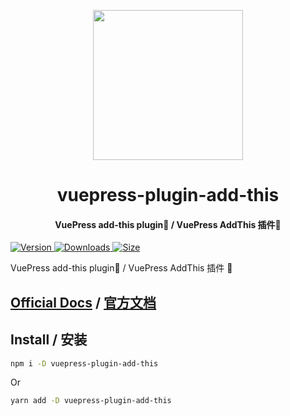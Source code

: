 <!-- markdownlint-disable -->
<p align="center">
  <img width="240" src="https://vuepress-theme-hope.mrhope.site/logo.svg" style="text-align: center;"/>
</p>
<h1 align="center">vuepress-plugin-add-this</h1>
<h4 align="center">VuePress add-this plugin💌 / VuePress AddThis 插件💌</h4>

[![Version](https://img.shields.io/npm/v/vuepress-plugin-add-this.svg?style=flat-square&logo=npm) ![Downloads](https://img.shields.io/npm/dm/vuepress-plugin-add-this.svg?style=flat-square&logo=npm) ![Size](https://img.shields.io/bundlephobia/min/vuepress-plugin-add-this?style=flat-square&logo=npm)](https://www.npmjs.com/package/vuepress-plugin-add-this)

<!-- markdownlint-restore -->

VuePress add-this plugin💌 / VuePress AddThis 插件 💌

## [Official Docs](https://vuepress-theme-hope.mrhope.site/add-this/) / [官方文档](https://vuepress-theme-hope.mrhope.site/add-this/zh/)

## Install / 安装

```bash
npm i -D vuepress-plugin-add-this
```

Or

```bash
yarn add -D vuepress-plugin-add-this
```
